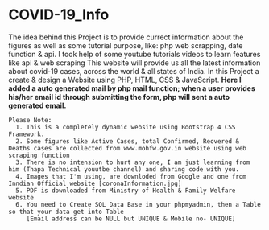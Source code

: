 # COVID-19_Info
The idea behind this Project is to provide currect information about the figures as well as some tutorial purpose, like: php web scrapping, date function & api.
I took help of some youtube tutorials videos to learn features like api & web scraping
This website will provide us all the latest information about covid-19 cases, across the world & all states of India.
In this Project a create & design a Website using PHP, HTML, CSS & JavaScript.
**Here I added a auto generated mail by php mail function; when a user provides his/her email id through submitting the form, php will sent a auto generated email.**

	Please Note:    
      1. This is a completely dynamic website using Bootstrap 4 CSS Framework.
      2. Some figures like Active Cases, total Confirmed, Reovered & Deaths cases are collected from www.mohfw.gov.in website using web scraping function
      3. There is no intension to hurt any one, I am just learning from him (Thapa Technical youutbe channel) and sharing code with you.
      4. Images that I'm using, are downloded from Google and one from Inndian Official website [coronaInformation.jpg]
      5. PDF is downloaded from Ministry of Health & Family Welfare website
      6. You need to Create SQL Data Base in your phpmyadmin, then a Table so that your data get into Table
      	 [Email address can be NULL but UNIQUE & Mobile no- UNIQUE]
